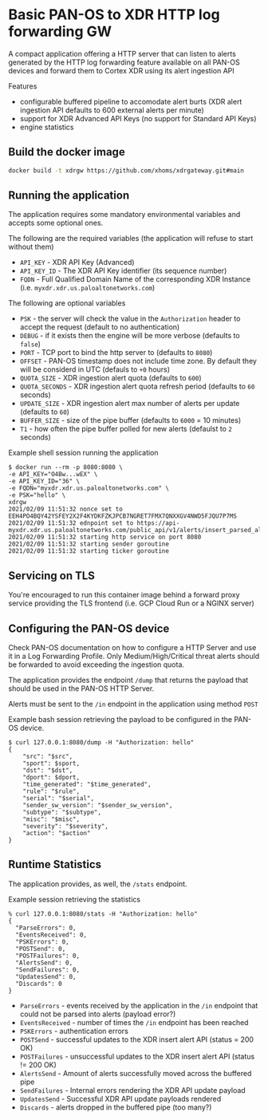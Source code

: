 # Basic PAN-OS to XDR HTTP log forwarding GW
A compact application offering a HTTP server that can listen to alerts generated by the HTTP log forwarding feature available on all PAN-OS devices and forward them to Cortex XDR using its alert ingestion API

Features
* configurable buffered pipeline to accomodate alert burts (XDR alert ingestion API defaults to 600 external alerts per minute)
* support for XDR Advanced API Keys (no support for Standard API Keys)
* engine statistics

## Build the docker image
```bash
docker build -t xdrgw https://github.com/xhoms/xdrgateway.git#main
```

## Running the application
The application requires some mandatory environmental variables and accepts some optional ones.

The following are the required variables (the application will refuse to start without them)
* `API_KEY` - XDR API Key (Advanced)
* `API_KEY_ID` - The XDR API Key identifier (its sequence number)
* `FQDN` - Full Qualified Domain Name of the corresponding XDR Instance (i.e. `myxdr.xdr.us.paloaltonetworks.com`)

The following are optional variables
* `PSK` - the server will check the value in the `Authorization` header to accept the request (default to no authentication)
* `DEBUG` - if it exists then the engine will be more verbose (defaults to `false`)
* `PORT` - TCP port to bind the http server to (defaults to `8080`)
* `OFFSET` - PAN-OS timestamp does not include time zone. By default they will be considerd in UTC (defauls to `+0` hours)
* `QUOTA_SIZE` - XDR ingestion alert quota (defaults to `600`)
* `QUOTA_SECONDS` - XDR ingestion alert quota refresh period (defaults to `60` seconds)
* `UPDATE_SIZE` - XDR ingestion alert max number of alerts per update (defaults to `60`)
* `BUFFER_SIZE` - size of the pipe buffer (defaults to `6000` = 10 minutes)
* `T1` - how often the pipe buffer polled for new alerts (defaulst to `2` seconds)

Example shell session running the application

```text
$ docker run --rm -p 8080:8080 \
-e API_KEY="O4Bw...wEX" \
-e API_KEY_ID="36" \
-e FQDN="myxdr.xdr.us.paloaltonetworks.com" \
-e PSK="hello" \
xdrgw
2021/02/09 11:51:32 nonce set to EEH4PO4BQY42YSFEY2X2F4KYDKFZKJPCB7NGRET7FMX7QNXXGV4NWD5FJQU7P7MS
2021/02/09 11:51:32 ednpoint set to https://api-myxdr.xdr.us.paloaltonetworks.com/public_api/v1/alerts/insert_parsed_alerts/
2021/02/09 11:51:32 starting http service on port 8080
2021/02/09 11:51:32 starting sender goroutine
2021/02/09 11:51:32 starting ticker goroutine
```

## Servicing on TLS
You're encouraged to run this container image behind a forward proxy service providing the TLS frontend (i.e. GCP Cloud Run or a NGINX server)

## Configuring the PAN-OS device
Check PAN-OS documentation on how to configure a HTTP Server and use it in a Log Forwarding Profile. Only Medium/High/Critical threat alerts should be forwarded to avoid exceeding the ingestion quota.

The application provides the endpoint `/dump` that returns the payload that should be used in the PAN-OS HTTP Server.

Alerts must be sent to the `/in` endpoint in the application using method `POST`

Example bash session retrieving the payload to be configured in the PAN-OS device.

```text
$ curl 127.0.0.1:8080/dump -H "Authorization: hello" 
{
    "src": "$src",
    "sport": $sport,
    "dst": "$dst",
    "dport": $dport,
    "time_generated": "$time_generated",
    "rule": "$rule",
    "serial": "$serial",
    "sender_sw_version": "$sender_sw_version",
    "subtype": "$subtype",
    "misc": "$misc",
    "severity": "$severity",
    "action": "$action"
}
```

## Runtime Statistics
The application provides, as well, the `/stats` endpoint.

Example session retrieving the statistics
```text
% curl 127.0.0.1:8080/stats -H "Authorization: hello"
{
  "ParseErrors": 0,
  "EventsReceived": 0,
  "PSKErrors": 0,
  "POSTSend": 0,
  "POSTFailures": 0,
  "AlertsSend": 0,
  "SendFailures": 0,
  "UpdatesSend": 0,
  "Discards": 0
}
```

* `ParseErrors` - events received by the application in the `/in` endpoint that could not be parsed into alerts (payload error?)
* `EventsReceived` - number of times the `/in` endpoint has been reached
* `PSKErrors` - authentication errors
* `POSTSend` - successful updates to the XDR insert alert API (status = 200 OK)
* `POSTFailures` - unsuccessful updates to the XDR insert alert API (status != 200 OK)
* `AlertsSend` - Amount of alerts successfully moved across the buffered pipe
* `SendFailures` - Internal errors rendering the XDR API update payload
* `UpdatesSend` - Successful XDR API update payloads rendered
* `Discards` - alerts dropped in the buffered pipe (too many?)
